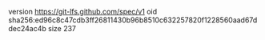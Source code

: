 version https://git-lfs.github.com/spec/v1
oid sha256:ed96c8c47cdb3ff26811430b96b8510c632257820f1228560aad67ddec24ac4b
size 237
